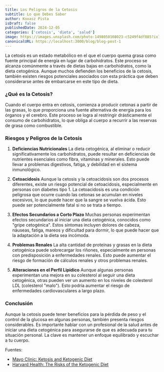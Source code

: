 ```yaml
---
title: Los Peligros de la Cetosis
subtitle: Lo que Debes Saber
author: Kovasz Pista
isDraft: false
publishedDate: 2024-12-05
categories: ['cetosis', 'dieta', 'salud']
image: https://images.unsplash.com/photo-1498050108023-c5249f4df085?ixlib=rb-4.0.3&ixid=MnwxMjA3fDB8MHxwaG90by1wYWdlfHx8fGVufDB8fHx8&auto=format&fit=crop&w=1472&q=80
canonicalURL: https://localhost:3000/blog/blog-post-1
---
```


La cetosis es un estado metabólico en el que el cuerpo quema grasa como fuente principal de energía en lugar de carbohidratos. Este proceso se alcanza comúnmente a través de dietas bajas en carbohidratos, como la dieta cetogénica. Aunque muchos defienden los beneficios de la cetosis, también existen riesgos potenciales asociados con esta práctica que deben considerarse antes de embarcarse en este tipo de dieta.

### ¿Qué es la Cetosis?

Cuando el cuerpo entra en cetosis, comienza a producir cetonas a partir de las grasas, lo que proporciona una fuente alternativa de energía para los órganos y el cerebro. Este proceso se logra al restringir drásticamente el consumo de carbohidratos, lo que obliga al cuerpo a recurrir a las reservas de grasa como combustible.

### Riesgos y Peligros de la Cetosis

1. **Deficiencias Nutricionales**
   La dieta cetogénica, al eliminar o reducir significativamente los carbohidratos, puede resultar en deficiencias de nutrientes esenciales como fibra, vitaminas y minerales. Esto puede llevar a problemas digestivos, fatiga, y debilidad en el sistema inmunológico.

2. **Cetoacidosis**
   Aunque la cetosis y la cetoacidosis son dos procesos diferentes, existe un riesgo potencial de cetoacidosis, especialmente en personas con diabetes tipo 1. La cetoacidosis es una condición peligrosa que ocurre cuando las cetonas se acumulan en niveles excesivos, lo que puede hacer que la sangre se vuelva ácida. Esto puede ser potencialmente fatal si no se trata a tiempo.

3. **Efectos Secundarios a Corto Plazo**
   Muchas personas experimentan efectos secundarios al iniciar una dieta cetogénica, conocidos como "gripe cetogénica". Estos síntomas incluyen dolores de cabeza, náuseas, fatiga, mareos y dificultad para dormir, lo que puede hacer que la adaptación a la dieta sea incómoda.

4. **Problemas Renales**
   La alta cantidad de proteínas y grasas en la dieta cetogénica puede sobrecargar los riñones, especialmente en personas con predisposición a enfermedades renales. Esto puede aumentar el riesgo de formación de cálculos renales y otros problemas renales.

5. **Alteraciones en el Perfil Lipídico**
   Aunque algunas personas experimentan una mejora en su colesterol al seguir una dieta cetogénica, otras pueden ver un aumento en los niveles de colesterol LDL (colesterol "malo"). Esto podría aumentar el riesgo de enfermedades cardiovasculares a largo plazo.

### Conclusión

Aunque la cetosis puede tener beneficios para la pérdida de peso y el control de la glucosa en algunas personas, también presenta riesgos considerables. Es importante hablar con un profesional de la salud antes de iniciar una dieta cetogénica para asegurarse de que es adecuada para tu situación personal. La clave es mantener un enfoque equilibrado y escuchar a tu cuerpo.

Fuentes:

- [Mayo Clinic: Ketosis and Ketogenic Diet](https://www.mayoclinic.org)
- [Harvard Health: The Risks of the Ketogenic Diet](https://www.health.harvard.edu)

